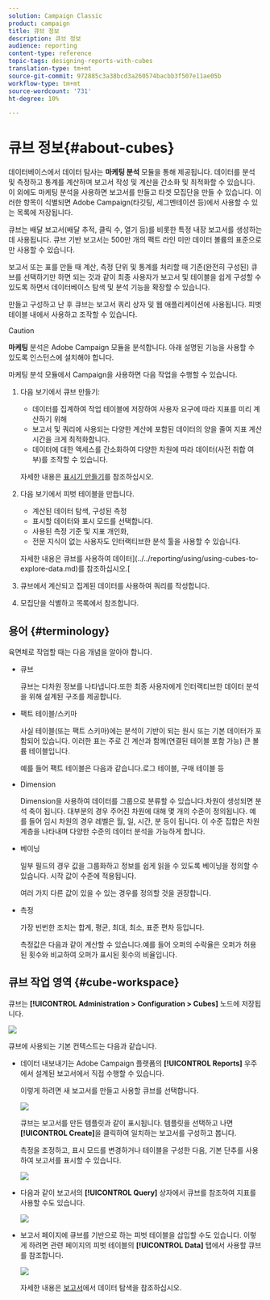 ```yaml
---
solution: Campaign Classic
product: campaign
title: 큐브 정보
description: 큐브 정보
audience: reporting
content-type: reference
topic-tags: designing-reports-with-cubes
translation-type: tm+mt
source-git-commit: 972885c3a38bcd3a260574bacbb3f507e11ae05b
workflow-type: tm+mt
source-wordcount: '731'
ht-degree: 10%

---
```



# 큐브 정보{#about-cubes}

데이터베이스에서 데이터 탐사는 **마케팅 분석** 모듈을 통해 제공됩니다. 데이터를 분석 및 측정하고 통계를 계산하며 보고서 작성 및 계산을 간소화 및 최적화할 수 있습니다. 이 외에도 마케팅 분석을 사용하면 보고서를 만들고 타겟 모집단을 만들 수 있습니다. 이러한 항목이 식별되면 Adobe Campaign(타깃팅, 세그멘테이션 등)에서 사용할 수 있는 목록에 저장됩니다.

큐브는 배달 보고서(배달 추적, 클릭 수, 열기 등)를 비롯한 특정 내장 보고서를 생성하는 데 사용됩니다. 큐브 기반 보고서는 500만 개의 팩트 라인 미만 데이터 볼륨의 표준으로만 사용할 수 있습니다.

보고서 또는 표를 만들 때 계산, 측정 단위 및 통계를 처리할 때 기존(완전히 구성된) 큐브를 선택하기만 하면 되는 것과 같이 최종 사용자가 보고서 및 테이블을 쉽게 구성할 수 있도록 하면서 데이터베이스 탐색 및 분석 기능을 확장할 수 있습니다. 

만들고 구성하고 난 후 큐브는 보고서 쿼리 상자 및 웹 애플리케이션에 사용됩니다. 피벗 테이블 내에서 사용하고 조작할 수 있습니다.

>[!CAUTION]
>
>**마케팅** 분석은 Adobe Campaign 모듈을 분석합니다. 아래 설명된 기능을 사용할 수 있도록 인스턴스에 설치해야 합니다.

마케팅 분석 모듈에서 Campaign을 사용하면 다음 작업을 수행할 수 있습니다.

1. 다음 보기에서 큐브 만들기:

   * 데이터를 집계하여 작업 테이블에 저장하여 사용자 요구에 따라 지표를 미리 계산하기 위해
   * 보고서 및 쿼리에 사용되는 다양한 계산에 포함된 데이터의 양을 줄여 지표 계산 시간을 크게 최적화합니다.
   * 데이터에 대한 액세스를 간소화하여 다양한 차원에 따라 데이터(사전 취합 여부)를 조작할 수 있습니다.

   자세한 내용은 [표시기 만들기](../../reporting/using/creating-indicators.md)를 참조하십시오.

1. 다음 보기에서 피벗 테이블을 만듭니다.

   * 계산된 데이터 탐색, 구성된 측정
   * 표시할 데이터와 표시 모드를 선택합니다.
   * 사용된 측정 기준 및 지표 개인화,
   * 전문 지식이 없는 사용자도 인터랙티브한 분석 툴을 사용할 수 있습니다.

   자세한 내용은 큐브를 사용하여 데이터](../../reporting/using/using-cubes-to-explore-data.md)를 참조하십시오.[

1. 큐브에서 계산되고 집계된 데이터를 사용하여 쿼리를 작성합니다.
1. 모집단을 식별하고 목록에서 참조합니다.

## 용어 {#terminology}

육면체로 작업할 때는 다음 개념을 알아야 합니다.

* 큐브

   큐브는 다차원 정보를 나타냅니다.또한 최종 사용자에게 인터랙티브한 데이터 분석을 위해 설계된 구조를 제공합니다.

* 팩트 테이블/스키마

   사실 테이블(또는 팩트 스키마)에는 분석이 기반이 되는 원시 또는 기본 데이터가 포함되어 있습니다. 이러한 표는 주로 긴 계산과 함께(연결된 테이블 포함 가능) 큰 볼륨 테이블입니다.

   예를 들어 팩트 테이블은 다음과 같습니다.로그 테이블, 구매 테이블 등

* Dimension

   Dimension을 사용하여 데이터를 그룹으로 분류할 수 있습니다.차원이 생성되면 분석 축이 됩니다. 대부분의 경우 주어진 차원에 대해 몇 개의 수준이 정의됩니다. 예를 들어 임시 차원의 경우 레벨은 월, 일, 시간, 분 등이 됩니다. 이 수준 집합은 차원 계층을 나타내며 다양한 수준의 데이터 분석을 가능하게 합니다.

* 베이닝

   일부 필드의 경우 값을 그룹화하고 정보를 쉽게 읽을 수 있도록 베이닝을 정의할 수 있습니다. 시작 값이 수준에 적용됩니다.

   여러 가지 다른 값이 있을 수 있는 경우를 정의할 것을 권장합니다.

* 측정

   가장 빈번한 조치는 합계, 평균, 최대, 최소, 표준 편차 등입니다.

   측정값은 다음과 같이 계산할 수 있습니다.예를 들어 오퍼의 수락율은 오퍼가 허용된 횟수와 비교하여 오퍼가 표시된 횟수의 비율입니다.

## 큐브 작업 영역 {#cube-workspace}

큐브는 **[!UICONTROL Administration > Configuration > Cubes]** 노드에 저장됩니다.

![](assets/s_advuser_cube_node.png)

큐브에 사용되는 기본 컨텍스트는 다음과 같습니다.

* 데이터 내보내기는 Adobe Campaign 플랫폼의 **[!UICONTROL Reports]** 우주에서 설계된 보고서에서 직접 수행할 수 있습니다.

   이렇게 하려면 새 보고서를 만들고 사용할 큐브를 선택합니다.

   ![](assets/cube_create_new.png)

   큐브는 보고서를 만든 템플릿과 같이 표시됩니다. 템플릿을 선택하고 나면 **[!UICONTROL Create]**&#x200B;을 클릭하여 일치하는 보고서를 구성하고 봅니다.

   측정을 조정하고, 표시 모드를 변경하거나 테이블을 구성한 다음, 기본 단추를 사용하여 보고서를 표시할 수 있습니다.

   ![](assets/cube_display_new.png)

* 다음과 같이 보고서의 **[!UICONTROL Query]** 상자에서 큐브를 참조하여 지표를 사용할 수도 있습니다.

   ![](assets/s_advuser_query_using_a_cube.png)

* 보고서 페이지에 큐브를 기반으로 하는 피벗 테이블을 삽입할 수도 있습니다. 이렇게 하려면 관련 페이지의 피벗 테이블의 **[!UICONTROL Data]** 탭에서 사용할 큐브를 참조합니다.

   ![](assets/s_advuser_cube_in_report.png)

   자세한 내용은 [보고서](../../reporting/using/using-cubes-to-explore-data.md#exploring-the-data-in-a-report)에서 데이터 탐색을 참조하십시오.

